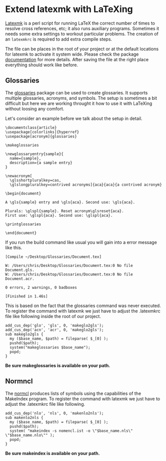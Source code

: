 # Extend latexmk with LaTeXing

[Latexmk][latexmk] is a perl script for running LaTeX the correct number of times to resolve cross references, etc; it also runs auxiliary programs. Sometimes it needs some extra settings to workout particular problems. The creation of an `latexmkrc` is required to add extra compile steps.

The file can be places in the root of your project or at the default locations for latexmk to activate it system wide. Please check the package [documentation][latexmk] for more details. After saving the file at the right place everything should work like before.


## Glossaries

The [glossaries][glossaries] package can be used to create glossaries. It supports multiple glossaries, acronyms, and symbols. The setup is sometimes a bit difficult but here we are working throught it how to use it with LaTeXing without loosing any comfort.

Let's consider an example before we talk about the setup in detail.

    \documentclass{article}
    \usepackage[colorlinks]{hyperref}
    \usepackage[acronym]{glossaries}

    \makeglossaries

    \newglossaryentry{sample}{
      name={sample},
      description={a sample entry}
    }

    \newacronym[
      \glsshortpluralkey=cas,
      \glslongpluralkey=contrived acronyms]{aca}{aca}{a contrived acronym}

    \begin{document}

    A \gls{sample} entry and \gls{aca}. Second use: \gls{aca}.

    Plurals: \glspl{sample}. Reset acronym\glsreset{aca}.
    First use: \glspl{aca}. Second use: \glspl{aca}.

    \printglossaries

    \end{document}

If you run the build command like usual you will gain into a error message like this.

    [Compile ~/Desktop/Glossaries/Document.tex]

    W: /Users/chris/Desktop/Glossaries/Document.tex:0 No file Document.gls.
    W: /Users/chris/Desktop/Glossaries/Document.tex:0 No file Document.acr.

    0 errors, 2 warnings, 0 badboxes

    [Finished in 1.46s]

This is based on the fact that the glossaries command was never executed. To register the command with latexmk we just have to adjust the .latexmkrc file like following inside the root of our project.

    add_cus_dep('glo', 'gls', 0, 'makeglo2gls');
    add_cus_dep('acn', 'acr', 0, 'makeglo2gls');
    sub makeglo2gls {
      my ($base_name, $path) = fileparse( $_[0] );
      pushd($path);
      system("makeglossaries $base_name");
      popd;
    }

**Be sure makeglossaries is available on your path.**

## Normncl

The [normcl][nomencl] produces lists of symbols using the capabilities of the MakeIndex program. To register the command with latexmk we just have to adjust the .latexmkrc file like following.

    add_cus_dep('nlo', 'nls', 0, 'makenlo2nls');
    sub makenlo2nls {
      my ($base_name, $path) = fileparse( $_[0] );
      pushd($path);
      system( "makeindex -s nomencl.ist -o \"$base_name.nls\" \"$base_name.nlo\"" );
      popd;
    }

**Be sure makeindex is available on your path.**

[latexmk]: http://www.ctan.org/pkg/latexmk
[glossaries]: http://www.ctan.org/pkg/glossaries
[nomencl]: http://www.ctan.org/pkg/nomencl